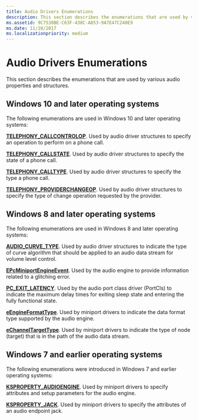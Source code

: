 ```yaml
---
title: Audio Drivers Enumerations
description: This section describes the enumerations that are used by various audio properties and structures.
ms.assetid: 9C7530BE-C63F-438C-A853-9A7E47C240E9
ms.date: 11/28/2017
ms.localizationpriority: medium
---
```


# Audio Drivers Enumerations


This section describes the enumerations that are used by various audio properties and structures.

## <span id="Windows_10_and_later_operating_systems"></span><span id="windows_10_and_later_operating_systems"></span><span id="WINDOWS_10_AND_LATER_OPERATING_SYSTEMS"></span>Windows 10 and later operating systems


The following enumerations are used in Windows 10 and later operating systems:

[**TELEPHONY\_CALLCONTROLOP**](https://docs.microsoft.com/windows-hardware/drivers/ddi/ksmedia/ne-ksmedia-telephony_callcontrolop). Used by audio driver structures to specify an operation to perform on a phone call.

[**TELEPHONY\_CALLSTATE**](https://docs.microsoft.com/windows-hardware/drivers/ddi/ksmedia/ne-ksmedia-telephony_callstate). Used by audio driver structures to specify the state of a phone call.

[**TELEPHONY\_CALLTYPE**](https://docs.microsoft.com/windows-hardware/drivers/ddi/ksmedia/ne-ksmedia-telephony_calltype). Used by audio driver structures to specify the type a phone call.

[**TELEPHONY\_PROVIDERCHANGEOP**](https://docs.microsoft.com/windows-hardware/drivers/ddi/ksmedia/ne-ksmedia-telephony_providerchangeop). Used by audio driver structures to specify the type of change operation requested by the provider.

## <span id="Windows_8_and_later_operating_systems"></span><span id="windows_8_and_later_operating_systems"></span><span id="WINDOWS_8_AND_LATER_OPERATING_SYSTEMS"></span>Windows 8 and later operating systems


The following enumerations are used in Windows 8 and later operating systems:

[**AUDIO\_CURVE\_TYPE**](https://docs.microsoft.com/windows-hardware/drivers/ddi/ksmedia/ne-ksmedia-audio_curve_type). Used by audio driver structures to indicate the type of curve algorithm that should be applied to an audio data stream for volume level control.

[**EPcMiniportEngineEvent**](https://docs.microsoft.com/windows-hardware/drivers/ddi/portcls/ne-portcls-epcminiportengineevent). Used by the audio engine to provide information related to a glitching error.

[**PC\_EXIT\_LATENCY**](https://docs.microsoft.com/windows-hardware/drivers/ddi/portcls/ne-portcls-_pc_exit_latency). Used by the audio port class driver (PortCls) to indicate the maximum delay times for exiting sleep state and entering the fully functional state.

[**eEngineFormatType**](https://docs.microsoft.com/windows-hardware/drivers/ddi/portcls/ne-portcls-eengineformattype). Used by miniport drivers to indicate the data format type supported by the audio engine.

[**eChannelTargetType**](https://docs.microsoft.com/windows-hardware/drivers/ddi/portcls/ne-portcls-echanneltargettype). Used by miniport drivers to indicate the type of node (target) that is in the path of the audio data stream.

## <span id="Windows_7_and_earlier_operating_systems"></span><span id="windows_7_and_earlier_operating_systems"></span><span id="WINDOWS_7_AND_EARLIER_OPERATING_SYSTEMS"></span>Windows 7 and earlier operating systems


The following enumerations were introduced in Windows 7 and earlier operating systems:

[**KSPROPERTY\_AUDIOENGINE**](ksproperty-audioengine.md). Used by miniport drivers to specify attributes and setup parameters for the audio engine.

[**KSPROPERTY\_JACK**](ksproperty-jack.md). Used by miniport drivers to specify the attributes of an audio endpoint jack.

 

 






